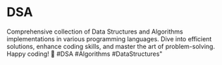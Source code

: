 # DSA
 Comprehensive collection of Data Structures and Algorithms implementations in various programming languages. Dive into efficient solutions, enhance coding skills, and master the art of problem-solving. Happy coding! 🚀 #DSA #Algorithms #DataStructures" 
